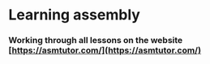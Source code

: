 # Learning assembly
### Working through all lessons on the website [https://asmtutor.com/](https://asmtutor.com/)
